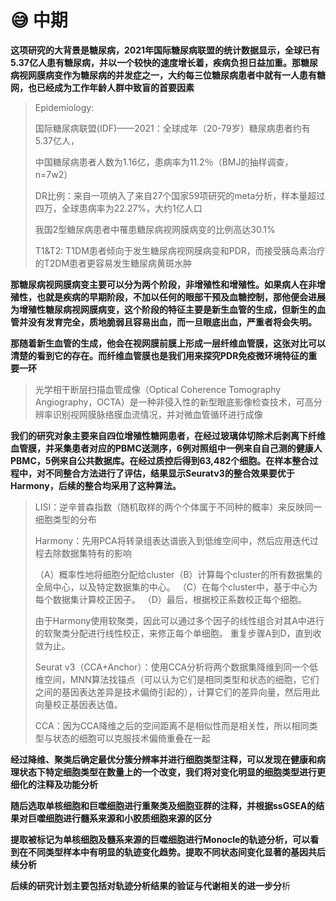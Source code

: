 # 😅 中期

**这项研究的大背景是糖尿病，2021年国际糖尿病联盟的统计数据显示，全球已有5.37亿人患有糖尿病，并以一个较快的速度增长着，疾病负担日益加重。那糖尿病视网膜病变作为糖尿病的并发症之一，大约每三位糖尿病患者中就有一人患有糖网，也已经成为工作年龄人群中致盲的首要因素**

> Epidemiology:&#x20;
>
> 国际糖尿病联盟(IDF)——2021：全球成年（20-79岁）糖尿病患者约有5.37亿人，
>
> 中国糖尿病患者人数为1.16亿，患病率为11.2％（BMJ的抽样调查，n=7w2）
>
> DR比例：来自一项纳入了来自27个国家59项研究的meta分析，样本量超过四万，全球患病率为22.27%，大约1亿人口
>
> 我国2型糖尿病患者中罹患糖尿病视网膜病变的比例高达30.1%
>
> T1\&T2: T1DM患者倾向于发生糖尿病视网膜病变和PDR，而接受胰岛素治疗的T2DM患者更容易发生糖尿病黄斑水肿

**那糖尿病视网膜病变主要可以分为两个阶段，非增殖性和增殖性。如果病人在非增殖性，也就是疾病的早期阶段，不加以任何的眼部干预及血糖控制，那他便会进展为增殖性糖尿病视网膜病变，这个阶段的特征主要是新生血管的生成，但新生的血管并没有发育完全，质地脆弱且容易出血，而一旦眼底出血，严重者将会失明。**

**那随着新生血管的生成，他会在视网膜前膜上形成一层纤维血管膜，这张对比可以清楚的看到它的存在。而纤维血管膜也是我们用来探究PDR免疫微环境特征的重要一环**

> 光学相干断层扫描血管成像（Optical Coherence Tomography Angiography，OCTA）是一种非侵入性的新型眼底影像检查技术，可高分辨率识别视网膜脉络膜血流情况，并对微血管循环进行成像

**我们的研究对象主要来自四位增殖性糖网患者，在经过玻璃体切除术后剥离下纤维血管膜，并采集患者对应的PBMC送测序，6例对照组中一例来自自己测的健康人PBMC，5例来自公共数据库。在经过质控后得到63,482个细胞。在样本整合过程中，对不同整合方法进行了评估，结果显示Seuratv3的整合效果要优于Harmony，后续的整合均采用了这种算法。**

> LISI：逆辛普森指数（随机取样的两个个体属于不同种的概率）来反映同一细胞类型的分布
>
> Harmony：先用PCA将转录组表达谱嵌入到低维空间中，然后应用迭代过程去除数据集特有的影响
>
> （A）概率性地将细胞分配给cluster（B）计算每个cluster的所有数据集的全局中心，以及特定数据集的中心。 （C）在每个cluster中，基于中心为每个数据集计算校正因子。 （D）最后，根据校正系数校正每个细胞。
>
> 由于Harmony使用软聚类，因此可以通过多个因子的线性组合对其A中进行的软聚类分配进行线性校正，来修正每个单细胞。 重复步骤A到D，直到收敛为止。
>
> Seurat v3（CCA+Anchor）：使用CCA分析将两个数据集降维到同一个低维空间，MNN算法找锚点（可以认为它们是相同类型和状态的细胞，它们之间的基因表达差异是技术偏倚引起的），计算它们的差异向量，然后用此向量校正基因表达值。
>
> CCA：因为CCA降维之后的空间距离不是相似性而是相关性，所以相同类型与状态的细胞可以克服技术偏倚重叠在一起

**经过降维、聚类后确定最优分簇分辨率并进行细胞类型注释，可以发现在健康和病理状态下特定细胞类型在数量上的一个改变，我们将对变化明显的细胞类型进行更细化的注释及功能分析**

**随后选取单核细胞和巨噬细胞进行重聚类及细胞亚群的注释，并根据ssGSEA的结果对巨噬细胞进行髓系来源和小胶质细胞来源的区分**

**提取被标记为单核细胞及髓系来源的巨噬细胞进行Monocle的轨迹分析，可以看到在不同类型样本中有明显的轨迹变化趋势。提取不同状态间变化显著的基因共后续分析**

**后续的研究计划主要包括对轨迹分析结果的验证与代谢相关的进一步分**析
